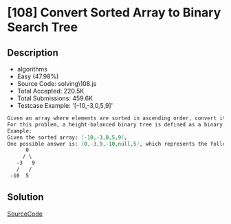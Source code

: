 # [108] Convert Sorted Array to Binary Search Tree

## Description

* algorithms
* Easy (47.98%)
* Source Code:       solving\108.js
* Total Accepted:    220.5K
* Total Submissions: 459.6K
* Testcase Example:  '[-10,-3,0,5,9]'

```md
Given an array where elements are sorted in ascending order, convert it to a height balanced BST.
For this problem, a height-balanced binary tree is defined as a binary tree in which the depth of the two subtrees of every node never differ by more than 1.
Example:
Given the sorted array: [-10,-3,0,5,9],
One possible answer is: [0,-3,9,-10,null,5], which represents the following height balanced BST:
      0
     / \
   -3   9
   /   /
 -10  5

```

## Solution

[SourceCode](./solution.js)